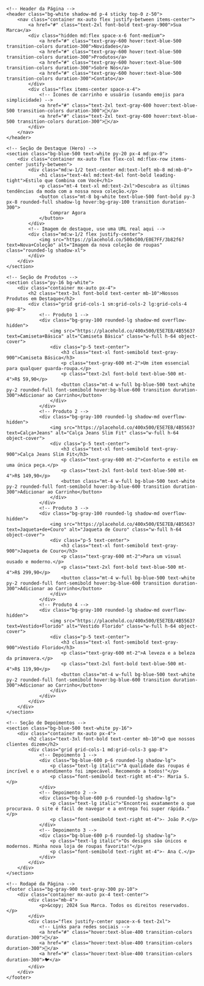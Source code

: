 
 <title>Sua Loja de Roupas</title>
    <!-- Inclui o CDN do Tailwind CSS para estilização rápida e responsiva -->
    <script src="https://cdn.tailwindcss.com"></script>
    <style>
        @import url('https://fonts.googleapis.com/css2?family=Inter:wght@400;600;700&display=swap');
        body {
            font-family: 'Inter', sans-serif;
        }
        /* Efeito de hover personalizado para os botões */
        .btn-primary:hover {
            background-color: #3b82f6;
            transform: scale(1.05);
            transition: all 0.3s ease;
        }
        .btn-secondary:hover {
            background-color: #f3f4f6;
            color: #1f2937;
            transform: scale(1.05);
            transition: all 0.3s ease;
        }
    </style>
</head>
<body class="bg-gray-50 text-gray-800">

    <!-- Header da Página -->
    <header class="bg-white shadow-md p-4 sticky top-0 z-50">
        <nav class="container mx-auto flex justify-between items-center">
            <a href="#" class="text-2xl font-bold text-gray-900">Sua Marca</a>
            <div class="hidden md:flex space-x-6 font-medium">
                <a href="#" class="text-gray-600 hover:text-blue-500 transition-colors duration-300">Novidades</a>
                <a href="#" class="text-gray-600 hover:text-blue-500 transition-colors duration-300">Produtos</a>
                <a href="#" class="text-gray-600 hover:text-blue-500 transition-colors duration-300">Sobre Nós</a>
                <a href="#" class="text-gray-600 hover:text-blue-500 transition-colors duration-300">Contato</a>
            </div>
            <div class="flex items-center space-x-4">
                <!-- Ícones de carrinho e usuário (usando emojis para simplicidade) -->
                <a href="#" class="text-2xl text-gray-600 hover:text-blue-500 transition-colors duration-300">🛒</a>
                <a href="#" class="text-2xl text-gray-600 hover:text-blue-500 transition-colors duration-300">👤</a>
            </div>
        </nav>
    </header>

    <!-- Seção de Destaque (Hero) -->
    <section class="bg-blue-500 text-white py-20 px-4 md:px-0">
        <div class="container mx-auto flex flex-col md:flex-row items-center justify-between">
            <div class="md:w-1/2 text-center md:text-left mb-8 md:mb-0">
                <h1 class="text-4xl md:text-6xl font-bold leading-tight">Estilo que Combina com Você</h1>
                <p class="mt-4 text-xl md:text-2xl">Descubra as últimas tendências da moda com a nossa nova coleção.</p>
                <button class="mt-8 bg-white text-blue-500 font-bold py-3 px-8 rounded-full shadow-lg hover:bg-gray-100 transition duration-300">
                    Comprar Agora
                </button>
            </div>
            <!-- Imagem de destaque, use uma URL real aqui -->
            <div class="md:w-1/2 flex justify-center">
                <img src="https://placehold.co/500x500/E0E7FF/3b82f6?text=Nova+Coleção" alt="Imagem da nova coleção de roupas" class="rounded-lg shadow-xl">
            </div>
        </div>
    </section>

    <!-- Seção de Produtos -->
    <section class="py-16 bg-white">
        <div class="container mx-auto px-4">
            <h2 class="text-3xl font-bold text-center mb-10">Nossos Produtos em Destaque</h2>
            <div class="grid grid-cols-1 sm:grid-cols-2 lg:grid-cols-4 gap-8">
                <!-- Produto 1 -->
                <div class="bg-gray-100 rounded-lg shadow-md overflow-hidden">
                    <img src="https://placehold.co/400x500/E5E7EB/4B5563?text=Camiseta+Básica" alt="Camiseta Básica" class="w-full h-64 object-cover">
                    <div class="p-5 text-center">
                        <h3 class="text-xl font-semibold text-gray-900">Camiseta Básica</h3>
                        <p class="text-gray-600 mt-2">Um item essencial para qualquer guarda-roupa.</p>
                        <p class="text-2xl font-bold text-blue-500 mt-4">R$ 59,90</p>
                        <button class="mt-4 w-full bg-blue-500 text-white py-2 rounded-full font-semibold hover:bg-blue-600 transition duration-300">Adicionar ao Carrinho</button>
                    </div>
                </div>
                <!-- Produto 2 -->
                <div class="bg-gray-100 rounded-lg shadow-md overflow-hidden">
                    <img src="https://placehold.co/400x500/E5E7EB/4B5563?text=Calça+Jeans" alt="Calça Jeans Slim Fit" class="w-full h-64 object-cover">
                    <div class="p-5 text-center">
                        <h3 class="text-xl font-semibold text-gray-900">Calça Jeans Slim Fit</h3>
                        <p class="text-gray-600 mt-2">Conforto e estilo em uma única peça.</p>
                        <p class="text-2xl font-bold text-blue-500 mt-4">R$ 149,90</p>
                        <button class="mt-4 w-full bg-blue-500 text-white py-2 rounded-full font-semibold hover:bg-blue-600 transition duration-300">Adicionar ao Carrinho</button>
                    </div>
                </div>
                <!-- Produto 3 -->
                <div class="bg-gray-100 rounded-lg shadow-md overflow-hidden">
                    <img src="https://placehold.co/400x500/E5E7EB/4B5563?text=Jaqueta+de+Couro" alt="Jaqueta de Couro" class="w-full h-64 object-cover">
                    <div class="p-5 text-center">
                        <h3 class="text-xl font-semibold text-gray-900">Jaqueta de Couro</h3>
                        <p class="text-gray-600 mt-2">Para um visual ousado e moderno.</p>
                        <p class="text-2xl font-bold text-blue-500 mt-4">R$ 299,90</p>
                        <button class="mt-4 w-full bg-blue-500 text-white py-2 rounded-full font-semibold hover:bg-blue-600 transition duration-300">Adicionar ao Carrinho</button>
                    </div>
                </div>
                <!-- Produto 4 -->
                <div class="bg-gray-100 rounded-lg shadow-md overflow-hidden">
                    <img src="https://placehold.co/400x500/E5E7EB/4B5563?text=Vestido+Florido" alt="Vestido Florido" class="w-full h-64 object-cover">
                    <div class="p-5 text-center">
                        <h3 class="text-xl font-semibold text-gray-900">Vestido Florido</h3>
                        <p class="text-gray-600 mt-2">A leveza e a beleza da primavera.</p>
                        <p class="text-2xl font-bold text-blue-500 mt-4">R$ 119,90</p>
                        <button class="mt-4 w-full bg-blue-500 text-white py-2 rounded-full font-semibold hover:bg-blue-600 transition duration-300">Adicionar ao Carrinho</button>
                    </div>
                </div>
            </div>
        </div>
    </section>
    
    <!-- Seção de Depoimentos -->
    <section class="bg-blue-500 text-white py-16">
        <div class="container mx-auto px-4">
            <h2 class="text-3xl font-bold text-center mb-10">O que nossos clientes dizem</h2>
            <div class="grid grid-cols-1 md:grid-cols-3 gap-8">
                <!-- Depoimento 1 -->
                <div class="bg-blue-600 p-6 rounded-lg shadow-lg">
                    <p class="text-lg italic">"A qualidade das roupas é incrível e o atendimento foi impecável. Recomendo a todos!"</p>
                    <p class="font-semibold text-right mt-4">- Maria S.</p>
                </div>
                <!-- Depoimento 2 -->
                <div class="bg-blue-600 p-6 rounded-lg shadow-lg">
                    <p class="text-lg italic">"Encontrei exatamente o que procurava. O site é fácil de navegar e a entrega foi super rápida."</p>
                    <p class="font-semibold text-right mt-4">- João P.</p>
                </div>
                <!-- Depoimento 3 -->
                <div class="bg-blue-600 p-6 rounded-lg shadow-lg">
                    <p class="text-lg italic">"Os designs são únicos e modernos. Minha nova loja de roupas favorita!"</p>
                    <p class="font-semibold text-right mt-4">- Ana C.</p>
                </div>
            </div>
        </div>
    </section>

    <!-- Rodapé da Página -->
    <footer class="bg-gray-900 text-gray-300 py-10">
        <div class="container mx-auto px-4 text-center">
            <div class="mb-4">
                <p>&copy; 2024 Sua Marca. Todos os direitos reservados.</p>
            </div>
            <div class="flex justify-center space-x-6 text-2xl">
                <!-- Links para redes sociais -->
                <a href="#" class="hover:text-blue-400 transition-colors duration-300">📘</a>
                <a href="#" class="hover:text-blue-400 transition-colors duration-300">📸</a>
                <a href="#" class="hover:text-blue-400 transition-colors duration-300">🐦</a>
            </div>
        </div>
    </footer>

</body>
</html>
